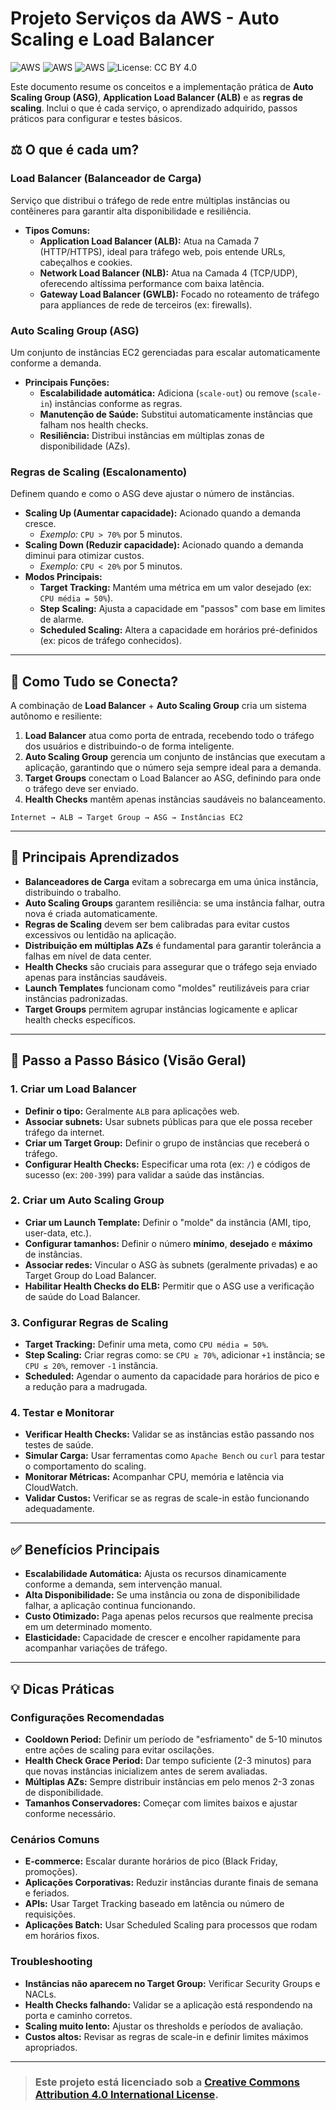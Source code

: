 # Projeto Serviços da AWS - Auto Scaling e Load Balancer

![AWS](https://img.shields.io/badge/AWS-SERVICES-green)
![AWS](https://img.shields.io/badge/AWS-ASG-orange)
![AWS](https://img.shields.io/badge/AWS-ALB-blue)
![License: CC BY 4.0](https://img.shields.io/badge/License-CC%20BY%204.0-lightgrey.svg)

Este documento resume os conceitos e a implementação prática de **Auto Scaling Group (ASG)**, **Application Load Balancer (ALB)** e as **regras de scaling**. Inclui o que é cada serviço, o aprendizado adquirido, passos práticos para configurar e testes básicos.

## ⚖️ O que é cada um?

### Load Balancer (Balanceador de Carga)
Serviço que distribui o tráfego de rede entre múltiplas instâncias ou contêineres para garantir alta disponibilidade e resiliência.

* **Tipos Comuns:**
    * **Application Load Balancer (ALB):** Atua na Camada 7 (HTTP/HTTPS), ideal para tráfego web, pois entende URLs, cabeçalhos e cookies.
    * **Network Load Balancer (NLB):** Atua na Camada 4 (TCP/UDP), oferecendo altíssima performance com baixa latência.
    * **Gateway Load Balancer (GWLB):** Focado no roteamento de tráfego para appliances de rede de terceiros (ex: firewalls).

### Auto Scaling Group (ASG)
Um conjunto de instâncias EC2 gerenciadas para escalar automaticamente conforme a demanda.

* **Principais Funções:**
    * **Escalabilidade automática:** Adiciona (`scale-out`) ou remove (`scale-in`) instâncias conforme as regras.
    * **Manutenção de Saúde:** Substitui automaticamente instâncias que falham nos health checks.
    * **Resiliência:** Distribui instâncias em múltiplas zonas de disponibilidade (AZs).

### Regras de Scaling (Escalonamento)
Definem quando e como o ASG deve ajustar o número de instâncias.

* **Scaling Up (Aumentar capacidade):** Acionado quando a demanda cresce.
    * *Exemplo:* `CPU > 70%` por 5 minutos.
* **Scaling Down (Reduzir capacidade):** Acionado quando a demanda diminui para otimizar custos.
    * *Exemplo:* `CPU < 20%` por 5 minutos.
* **Modos Principais:**
    * **Target Tracking:** Mantém uma métrica em um valor desejado (ex: `CPU média = 50%`).
    * **Step Scaling:** Ajusta a capacidade em "passos" com base em limites de alarme.
    * **Scheduled Scaling:** Altera a capacidade em horários pré-definidos (ex: picos de tráfego conhecidos).

---

## 🔗 Como Tudo se Conecta?
A combinação de **Load Balancer** + **Auto Scaling Group** cria um sistema autônomo e resiliente:

1. **Load Balancer** atua como porta de entrada, recebendo todo o tráfego dos usuários e distribuindo-o de forma inteligente.
2. **Auto Scaling Group** gerencia um conjunto de instâncias que executam a aplicação, garantindo que o número seja sempre ideal para a demanda.
3. **Target Groups** conectam o Load Balancer ao ASG, definindo para onde o tráfego deve ser enviado.
4. **Health Checks** mantêm apenas instâncias saudáveis no balanceamento.

```
Internet → ALB → Target Group → ASG → Instâncias EC2
```

---

## 🧠 Principais Aprendizados

* **Balanceadores de Carga** evitam a sobrecarga em uma única instância, distribuindo o trabalho.
* **Auto Scaling Groups** garantem resiliência: se uma instância falhar, outra nova é criada automaticamente.
* **Regras de Scaling** devem ser bem calibradas para evitar custos excessivos ou lentidão na aplicação.
* **Distribuição em múltiplas AZs** é fundamental para garantir tolerância a falhas em nível de data center.
* **Health Checks** são cruciais para assegurar que o tráfego seja enviado apenas para instâncias saudáveis.
* **Launch Templates** funcionam como "moldes" reutilizáveis para criar instâncias padronizadas.
* **Target Groups** permitem agrupar instâncias logicamente e aplicar health checks específicos.

---

## 📝 Passo a Passo Básico (Visão Geral)

### 1. Criar um Load Balancer
* **Definir o tipo:** Geralmente `ALB` para aplicações web.
* **Associar subnets:** Usar subnets públicas para que ele possa receber tráfego da internet.
* **Criar um Target Group:** Definir o grupo de instâncias que receberá o tráfego.
* **Configurar Health Checks:** Especificar uma rota (ex: `/`) e códigos de sucesso (ex: `200-399`) para validar a saúde das instâncias.

### 2. Criar um Auto Scaling Group
* **Criar um Launch Template:** Definir o "molde" da instância (AMI, tipo, user-data, etc.).
* **Configurar tamanhos:** Definir o número **mínimo**, **desejado** e **máximo** de instâncias.
* **Associar redes:** Vincular o ASG às subnets (geralmente privadas) e ao Target Group do Load Balancer.
* **Habilitar Health Checks do ELB:** Permitir que o ASG use a verificação de saúde do Load Balancer.

### 3. Configurar Regras de Scaling
* **Target Tracking:** Definir uma meta, como `CPU média = 50%`.
* **Step Scaling:** Criar regras como: se `CPU ≥ 70%`, adicionar `+1` instância; se `CPU ≤ 20%`, remover `-1` instância.
* **Scheduled:** Agendar o aumento da capacidade para horários de pico e a redução para a madrugada.

### 4. Testar e Monitorar
* **Verificar Health Checks:** Validar se as instâncias estão passando nos testes de saúde.
* **Simular Carga:** Usar ferramentas como `Apache Bench` ou `curl` para testar o comportamento do scaling.
* **Monitorar Métricas:** Acompanhar CPU, memória e latência via CloudWatch.
* **Validar Custos:** Verificar se as regras de scale-in estão funcionando adequadamente.

---

## ✅ Benefícios Principais

* **Escalabilidade Automática:** Ajusta os recursos dinamicamente conforme a demanda, sem intervenção manual.
* **Alta Disponibilidade:** Se uma instância ou zona de disponibilidade falhar, a aplicação continua funcionando.
* **Custo Otimizado:** Paga apenas pelos recursos que realmente precisa em um determinado momento.
* **Elasticidade:** Capacidade de crescer e encolher rapidamente para acompanhar variações de tráfego.

---

## 💡 Dicas Práticas

### Configurações Recomendadas
* **Cooldown Period:** Definir um período de "esfriamento" de 5-10 minutos entre ações de scaling para evitar oscilações.
* **Health Check Grace Period:** Dar tempo suficiente (2-3 minutos) para que novas instâncias inicializem antes de serem avaliadas.
* **Múltiplas AZs:** Sempre distribuir instâncias em pelo menos 2-3 zonas de disponibilidade.
* **Tamanhos Conservadores:** Começar com limites baixos e ajustar conforme necessário.

### Cenários Comuns
* **E-commerce:** Escalar durante horários de pico (Black Friday, promoções).
* **Aplicações Corporativas:** Reduzir instâncias durante finais de semana e feriados.
* **APIs:** Usar Target Tracking baseado em latência ou número de requisições.
* **Aplicações Batch:** Usar Scheduled Scaling para processos que rodam em horários fixos.

### Troubleshooting
* **Instâncias não aparecem no Target Group:** Verificar Security Groups e NACLs.
* **Health Checks falhando:** Validar se a aplicação está respondendo na porta e caminho corretos.
* **Scaling muito lento:** Ajustar os thresholds e períodos de avaliação.
* **Custos altos:** Revisar as regras de scale-in e definir limites máximos apropriados.

---

> ### Este projeto está licenciado sob a [Creative Commons Attribution 4.0 International License](./LICENSE).